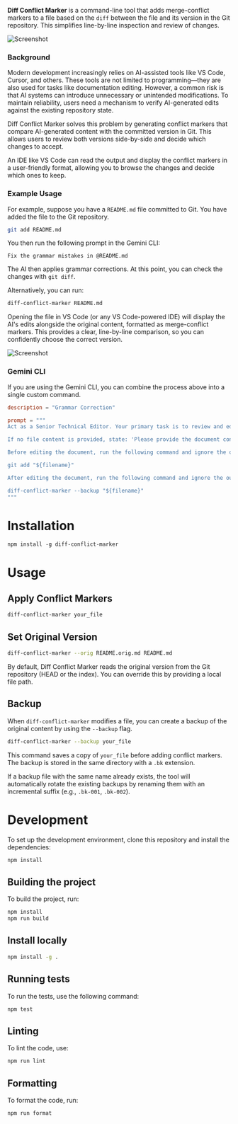 **Diff Conflict Marker** is a command-line tool that adds merge-conflict markers to a file based on the `diff` between the file and its version in the Git repository. This simplifies line-by-line inspection and review of changes.

![Screenshot](https://github.com/user-attachments/assets/95fcedd4-dddd-4290-9865-2c09e51a8d7d)

### Background

Modern development increasingly relies on AI-assisted tools like VS Code, Cursor, and others. These tools are not limited to programming—they are also used for tasks like documentation editing. However, a common risk is that AI systems can introduce unnecessary or unintended modifications. To maintain reliability, users need a mechanism to verify AI-generated edits against the existing repository state.

Diff Conflict Marker solves this problem by generating conflict markers that compare AI-generated content with the committed version in Git. This allows users to review both versions side-by-side and decide which changes to accept.

An IDE like VS Code can read the output and display the conflict markers in a user-friendly format, allowing you to browse the changes and decide which ones to keep.
 
### Example Usage

For example, suppose you have a `README.md` file committed to Git. You have added the file to the Git repository.

```bash
git add README.md
```

You then run the following prompt in the Gemini CLI:

```
Fix the grammar mistakes in @README.md
```

The AI then applies grammar corrections. At this point, you can check the changes with `git diff`. 

Alternatively, you can run:

```bash
diff-conflict-marker README.md
```

Opening the file in VS Code (or any VS Code-powered IDE) will display the AI's edits alongside the original content, formatted as merge-conflict markers. This provides a clear, line-by-line comparison, so you can confidently choose the correct version.

![Screenshot](https://github.com/user-attachments/assets/95fcedd4-dddd-4290-9865-2c09e51a8d7d)

### Gemini CLI

If you are using the Gemini CLI, you can combine the process above into a single custom command.

```toml
description = "Grammar Correction"

prompt = """
Act as a Senior Technical Editor. Your primary task is to review and edit a provided document for two purposes: correcting all grammatical errors and adjusting the tone to ensure it is professional, precise, and appropriate for a technical document. 

If no file content is provided, state: 'Please provide the document content to be reviewed.' 

Before editing the document, run the following command and ignore the output and error:

git add "${filename}"

After editing the document, run the following command and ignore the output and error:

diff-conflict-marker --backup "${filename}"
"""
```

# Installation

```
npm install -g diff-conflict-marker
```

# Usage

## Apply Conflict Markers

```bash
diff-conflict-marker your_file
```

## Set Original Version

```bash
diff-conflict-marker --orig README.orig.md README.md
```

By default, Diff Conflict Marker reads the original version from the Git repository (HEAD or the index). You can override this by providing a local file path.

## Backup

When `diff-conflict-marker` modifies a file, you can create a backup of the original content by using the `--backup` flag.

```bash
diff-conflict-marker --backup your_file
```

This command saves a copy of `your_file` before adding conflict markers. The backup is stored in the same directory with a `.bk` extension.

If a backup file with the same name already exists, the tool will automatically rotate the existing backups by renaming them with an incremental suffix (e.g., `.bk-001`, `.bk-002`).


# Development

To set up the development environment, clone this repository and install the dependencies:

```bash run
npm install
```

## Building the project

To build the project, run:

```bash run
npm install
npm run build
```

## Install locally

```bash run
npm install -g .
```

## Running tests

To run the tests, use the following command:

```bash run
npm test
```

## Linting

To lint the code, use:

```bash run
npm run lint
```

## Formatting

To format the code, run:

```bash
npm run format
```
